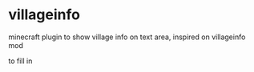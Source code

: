 # villageinfo
minecraft plugin to show village info on text area, inspired on villageinfo mod

to fill in
